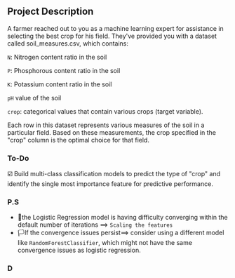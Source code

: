 ## Project Description 
A farmer reached out to you as a machine learning expert for assistance in selecting the best crop for his field. They've provided you with a dataset called soil_measures.csv, which contains:

`N`: Nitrogen content ratio in the soil

`P`: Phosphorous content ratio in the soil

`K`: Potassium content ratio in the soil

`pH` value of the soil

`crop`: categorical values that contain various crops (target variable).

Each row in this dataset represents various measures of the soil in a particular field. Based on these measurements, the crop specified in the "crop" column is the optimal choice for that field.

### To-Do
☑️ Build multi-class classification models to predict the type of "crop" and identify the single most importance feature for predictive performance.

### P.S
- 🏴the Logistic Regression model is having difficulty converging within the default number of iterations ==> `Scaling the features`
- 🏳️If the convergence issues persist==> consider using a different model like `RandomForestClassifier`, which might not have the same convergence issues as logistic regression.

### D
